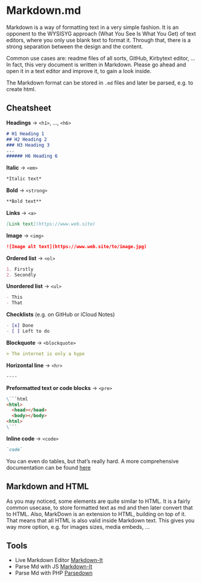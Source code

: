 # Markdown.md

Markdown is a way of formatting text in a very simple fashion. It is an opponent to the WYSISYG approach (What You See Is What You Get) of text editors, where you only use blank text to format it.
Through that, there is a strong separation between the design and the content.

Common use cases are: readme files of all sorts, GitHub, Kirbytext editor, ... In fact, this very document is written in Markdown. Please go ahead and open it in a text editor and improve it, to gain a look inside.

The Markdown format can be stored in `.md` files and later be parsed, e.g. to create html.

## Cheatsheet

**Headings** → `<h1>`, ..., `<h6>`
```md
# H1 Heading 1
## H2 Heading 2
### H3 Heading 3
...
###### H6 Heading 6
```

**Italic** → `<em>`
```md
*Italic text*
```

**Bold** → `<strong>`
```md
**Bold text**
```

**Links** → `<a>`
```md
[Link text](https://www.web.site)
```

**Image** → `<img>`
```md
![Image alt text](https://www.web.site/to/image.jpg)
```

**Ordered list** → `<ol>`
```md
1. Firstly
2. Secondly
```

**Unordered list** → `<ul>`
```md
- This
- That
```

**Checklists** (e.g. on GitHub or iCloud Notes)
```md
- [x] Done
- [ ] Left to do
```

**Blockquote** → `<blockquote>`
```md
> The internet is only a hype
```

**Horizontal line** → `<hr>`
```md
----
```

**Preformatted text or code blocks** → `<pre>`
```md
\```html
<html>
  <head></head>
  <body></body>
<html>
\```
```

**Inline code** → `<code>`
```md
`code`
```

You can even do tables, but that’s really hard. A more comprehensive documentation can be found [here](https://github.com/adam-p/markdown-here/wiki/Markdown-Cheatsheet)

## Markdown and HTML

As you may noticed, some elements are quite similar to HTML. It is a fairly common usecase, to store formatted text as md and then later convert that to HTML.
Also, MarkDown is an extension to HTML, building on top of it. That means that all HTML is also valid inside Markdown text. This gives you way more option, e.g. for images sizes, media embeds, ...

## Tools

- Live Markdown Editor [Markdown-It](https://markdown-it.github.io)
- Parse Md with JS [Markdown-It](https://github.com/markdown-it/markdown-it)
- Parse Md with PHP [Parsedown](https://parsedown.org)
